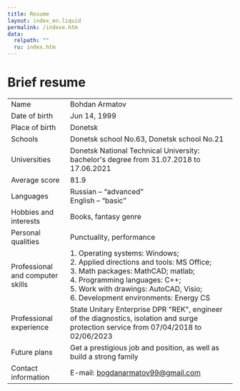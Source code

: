 ```yaml
---
title: Resume
layout: index_en.liquid
permalink: /indexe.htm
data:
  relpath: ""
  ru: index.htm
---
```

# Brief resume

<table id="resume">
<tr>
  <td>Name</td>
  <td>Bohdan Armatov</td>
</tr>
</tr>
<tr>
  <td>Date of birth</td>
  <td>Jun 14, 1999</td>
</tr>
<tr>
  <td>Place of birth</td>
  <td>Donetsk</td>
</tr>
<tr>
  <td>Schools</td>
  <td>Donetsk school No.63, Donetsk school No.21</td>
</tr>
<tr>
  <td>Universities</td>
  <td>Donetsk National Technical University:
<br>bachelor's degree from 31.07.2018 to 17.06.2021</td>
</tr>
<tr>
  <td>Average score</td>
  <td>81.9</td>
</tr>
<tr>
  <td>Languages</td>
  <td>Russian – <q>advanced</q>
  <br>English – <q>basic</q></td>
</tr>
<tr>
  <td>Hobbies and interests</td>
  <td>Books, fantasy genre</td>
</tr>
<tr>
  <td>Personal qualities</td>
  <td>Punctuality, performance</td>
</tr>
<tr>
  <td>Professional and computer skills</td>
  <td>1. Operating systems: Windows;
  <br>2. Applied directions and tools: MS Office;
  <br>3. Math packages: MathCAD; matlab;
  <br>4. Programming languages: С++;
  <br>5. Work with drawings: AutoCAD, Visio;
  <br>6. Development environments: Energy CS</td>
</tr>
<tr>
  <td>Professional experience</td>
  <td>State Unitary Enterprise DPR "REK", engineer of the diagnostics, isolation and surge protection service from 07/04/2018 to 02/06/2023</td>
</tr>
<tr>
  <td>Future plans</td>
  <td>Get a prestigious job and position, as well as build a strong family</td>
</tr>
<tr>
  <td>Contact information</td>
  <td>E-mail: <a href="mailto:bogdanarmatov99@gmail.com">bogdanarmatov99@gmail.com</a></td>
</tr>
</table>
